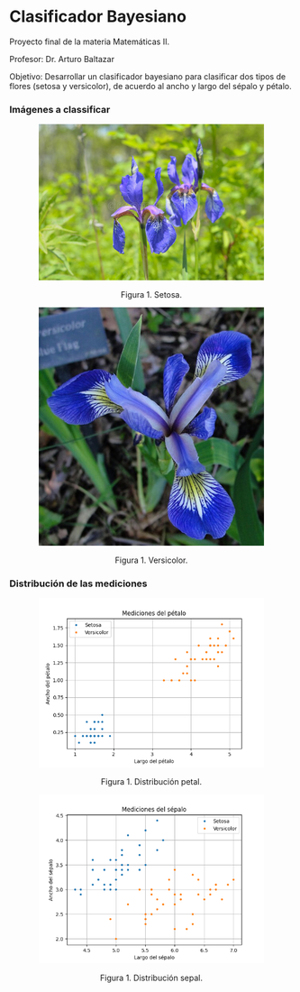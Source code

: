 # Clasificador Bayesiano
Proyecto final de la materia Matemáticas II.

Profesor: Dr. Arturo Baltazar

Objetivo: Desarrollar un clasificador bayesiano para clasificar dos tipos de flores (setosa  y versicolor), de acuerdo al ancho y largo del sépalo y pétalo.

### Imágenes a classificar
<p align="center">
  <img src="setosa.jpg" alt="setosa" width="400">
</p>
<p align="center"> Figura 1. Setosa. </p>

<p align="center">
  <img src="versicolor.jpg" alt="versicolor" width="400">
</p>
<p align="center"> Figura 1. Versicolor. </p>

### Distribución de las mediciones

<p align="center">
  <img src="distribution_petal.png" alt="distribución petal" width="400">
</p>
<p align="center"> Figura 1. Distribución petal. </p>

<p align="center">
  <img src="distribution_sepal.png" alt="distribución sepal" width="400">
</p>
<p align="center"> Figura 1. Distribución sepal. </p>
